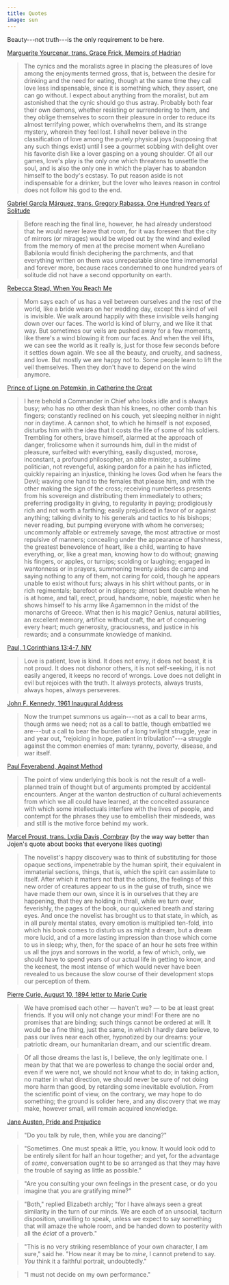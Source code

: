 ```yaml
---
title: Quotes
image: sun
---
```


Beauty---not truth---is the only requirement to be here.

[Marguerite Yourcenar, trans. Grace Frick, Memoirs of Hadrian](https://www.goodreads.com/book/show/12172.Memoirs_of_Hadrian)

> The cynics and the moralists agree in placing the pleasures of love among the enjoyments termed gross, that is, between the desire for drinking and the need for eating, though at the same time they call love less indispensable, since it is something which, they assert, one can go without. I expect about anything from the moralist, but am astonished that the cynic should go thus astray. Probably both fear their own demons, whether resisting or surrendering to them, and they oblige themselves to scorn their pleasure in order to reduce its almost terrifying power, which overwhelms them, and its strange mystery, wherein they feel lost. I shall never believe in the classification of love among the purely physical joys (supposing that any such things exist) until I see a gourmet sobbing with delight over his favorite dish like a lover gasping on a young shoulder. Of all our games, love's play is the only one which threatens to unsettle the soul, and is also the only one in which the player has to abandon himself to the body's ecstasy. To put reason aside is not indispensable for a drinker, but the lover who leaves reason in control does not follow his god to the end.

[Gabriel Garc&iacute;a M&aacute;rquez, trans. Gregory Rabassa, One Hundred Years of Solitude](https://www.goodreads.com/book/show/320.One_Hundred_Years_of_Solitude)

> Before reaching the final line, however, he had already understood that he would never leave that room, for it was foreseen that the city of mirrors (or mirages) would be wiped out by the wind and exiled from the memory of men at the precise moment when Aureliano Babilonia would finish deciphering the parchments, and that everything written on them was unrepeatable since time immemorial and forever more, because races condemned to one hundred years of solitude did not have a second opportunity on earth.

[Rebecca Stead, When You Reach Me](https://www.goodreads.com/book/show/5310515-when-you-reach-me)

> Mom says each of us has a veil between ourselves and the rest of the world, like a bride wears on her wedding day, except this kind of veil is invisible. We walk around happily with these invisible veils hanging down over our faces. The world is kind of blurry, and we like it that way. But sometimes our veils are pushed away for a few moments, like there's a wind blowing it from our faces. And when the veil lifts, we can see the world as it really is, just for those few seconds before it settles down again. We see all the beauty, and cruelty, and sadness, and love. But mostly we are happy not to. Some people learn to lift the veil themselves. Then they don't have to depend on the wind anymore.

[Prince of Ligne on Potemkin, in Catherine the Great](https://www.goodreads.com/book/show/11333960-catherine-the-great)

> I here behold a Commander in Chief who looks idle and is always busy; who has no other desk than his knees, no other comb than his fingers; constantly reclined on his couch, yet sleeping neither in night nor in daytime. A cannon shot, to which he himself is not exposed, disturbs him with the idea that it costs the life of some of his soldiers. Trembling for others, brave himself, alarmed at the approach of danger, frolicsome when it surrounds him, dull in the midst of pleasure, surfeited with everything, easily disgusted, morose, inconstant, a profound philosopher, an able minister, a sublime politician, not revengeful, asking pardon for a pain he has inflicted, quickly repairing an injustice, thinking he loves God when he fears the Devil; waving one hand to the females that please him, and with the other making the sign of the cross; receiving numberless presents from his sovereign and distributing them immediately to others; preferring prodigality in giving, to regularity in paying; prodigiously rich and not worth a farthing; easily prejudiced in favor of or against anything; talking divinity to his generals and tactics to his bishops; never reading, but pumping everyone with whom he converses; uncommonly affable or extremely savage, the most attractive or most repulsive of manners; concealing under the appearance of harshness, the greatest benevolence of heart, like a child, wanting to have everything, or, like a great man, knowing how to do without; gnawing his fingers, or apples, or turnips; scolding or laughing; engaged in wantonness or in prayers, summoning twenty aides de camp and saying nothing to any of them, not caring for cold, though he appears unable to exist without furs; always in his shirt without pants, or in rich regimentals; barefoot or in slippers; almost bent double when he is at home, and tall, erect, proud, handsome, noble, majestic when he shows himself to his army like Agamemnon in the midst of the monarchs of Greece. What then is his magic? Genius, natural abilities, an excellent memory, artifice without craft, the art of conquering every heart; much generosity, graciousness, and justice in his rewards; and a consummate knowledge of mankind.

[Paul, 1 Corinthians 13:4-7, NIV](https://www.biblegateway.com/passage/?search=1%20Corinthians+13&version=NIV)

> Love is patient, love is kind. It does not envy, it does not boast, it is not proud. It does not dishonor others, it is not self-seeking, it is not easily angered, it keeps no record of wrongs. Love does not delight in evil but rejoices with the truth. It always protects, always trusts, always hopes, always perseveres.

[John F. Kennedy, 1961 Inaugural Address](https://www.archives.gov/milestone-documents/president-john-f-kennedys-inaugural-address)

> Now the trumpet summons us again---not as a call to bear arms, though arms we need; not as a call to battle, though embattled we are---but a call to bear the burden of a long twilight struggle, year in and year out, "rejoicing in hope, patient in tribulation"---a struggle against the common enemies of man: tyranny, poverty, disease, and war itself.

[Paul Feyerabend, Against Method](https://www.goodreads.com/book/show/137979.Against_Method)

> The point of view underlying this book is not the result of a well-planned train of thought but of arguments prompted by accidental encounters. Anger at the wanton destruction of cultural achievements from which we all could have learned, at the conceited assurance with which some intellectuals interfere with the lives of people, and contempt for the phrases they use to embellish their misdeeds, was and still is the motive force behind my work.

[Marcel Proust, trans. Lydia Davis, Combray](https://www.goodreads.com/book/show/12749.Swann_s_Way) (by the way way better than Jojen's quote about books that everyone likes quoting)

> The novelist's happy discovery was to think of substituting for those opaque sections, impenetrable by the human spirit, their equivalent in immaterial sections, things, that is, which the spirit can assimilate to itself. After which it matters not that the actions, the feelings of this new order of creatures appear to us in the guise of truth, since we have made them our own, since it is in ourselves that they are happening, that they are holding in thrall, while we turn over, feverishly, the pages of the book, our quickened breath and staring eyes. And once the novelist has brought us to that state, in which, as in all purely mental states, every emotion is multiplied ten-fold, into which his book comes to disturb us as might a dream, but a dream more lucid, and of a more lasting impression than those which come to us in sleep; why, then, for the space of an hour he sets free within us all the joys and sorrows in the world, a few of which, only, we should have to spend years of our actual life in getting to know, and the keenest, the most intense of which would never have been revealed to us because the slow course of their development stops our perception of them.

[Pierre Curie, August 10, 1894 letter to Marie Curie](https://theromantic.com/LoveLetters/pierrecurie.htm)

> We have promised each other — haven't we? — to be at least great friends. If you will only not change your mind! For there are no promises that are binding; such things cannot be ordered at will. It would be a fine thing, just the same, in which I hardly dare believe, to pass our lives near each other, hypnotized by our dreams: your patriotic dream, our humanitarian dream, and our scientific dream.

> Of all those dreams the last is, I believe, the only legitimate one. I mean by that that we are powerless to change the social order and, even if we were not, we should not know what to do; in taking action, no matter in what direction, we should never be sure of not doing more harm than good, by retarding some inevitable evolution. From the scientific point of view, on the contrary, we may hope to do something; the ground is solider here, and any discovery that we may make, however small, will remain acquired knowledge.

[Jane Austen, Pride and Prejudice](https://www.goodreads.com/book/show/1885.Pride_and_Prejudice)

> "Do you talk by rule, then, while you are dancing?"

> "Sometimes. One must speak a little, you know. It would look odd to be entirely silent for half an hour together; and yet, for the advantage of _some_, conversation ought to be so arranged as that they may have the trouble of saying as little as possible."

> "Are you consulting your own feelings in the present case, or do you imagine that you are gratifying mine?"

> "Both," replied Elizabeth archly; "for I have always seen a great similarity in the turn of our minds. We are each of an unsocial, taciturn disposition, unwilling to speak, unless we expect to say something that will amaze the whole room, and be handed down to posterity with all the _éclat_ of a proverb."

> "This is no very striking resemblance of your own character, I am sure," said he. "How near it may be to _mine_, I cannot pretend to say. _You_ think it a faithful portrait, undoubtedly."

> "I must not decide on my own performance."
